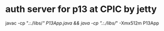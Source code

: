 # auth server for p13 at CPIC by jetty
javac -cp ".:./libs/*" P13App.java  &&  java -cp ".:./libs/*" -Xmx512m P13App     
      

